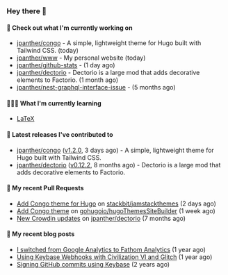 ### Hey there 👋

#### 👷 Check out what I'm currently working on

- [jpanther/congo](https://github.com/jpanther/congo) - A simple, lightweight theme for Hugo built with Tailwind CSS. (today)
- [jpanther/www](https://github.com/jpanther/www) - My personal website (today)
- [jpanther/github-stats](https://github.com/jpanther/github-stats) -  (1 day ago)
- [jpanther/dectorio](https://github.com/jpanther/dectorio) - Dectorio is a large mod that adds decorative elements to Factorio. (1 month ago)
- [jpanther/nest-graphql-interface-issue](https://github.com/jpanther/nest-graphql-interface-issue) -  (5 months ago)

#### 👨🏻‍🎓 What I'm currently learning
- [LaTeX](https://www.latex-project.org)

#### 🔭 Latest releases I've contributed to

- [jpanther/congo](https://github.com/jpanther/congo) ([v1.2.0](https://github.com/jpanther/congo/releases/tag/v1.2.0), 3 days ago) - A simple, lightweight theme for Hugo built with Tailwind CSS.
- [jpanther/dectorio](https://github.com/jpanther/dectorio) ([v0.12.2](https://github.com/jpanther/dectorio/releases/tag/v0.12.2), 8 months ago) - Dectorio is a large mod that adds decorative elements to Factorio.

#### 🔨 My recent Pull Requests

- [Add Congo theme for Hugo](https://github.com/stackbit/jamstackthemes/pull/250) on [stackbit/jamstackthemes](https://github.com/stackbit/jamstackthemes) (2 days ago)
- [Add Congo theme](https://github.com/gohugoio/hugoThemesSiteBuilder/pull/69) on [gohugoio/hugoThemesSiteBuilder](https://github.com/gohugoio/hugoThemesSiteBuilder) (1 week ago)
- [New Crowdin updates](https://github.com/jpanther/dectorio/pull/194) on [jpanther/dectorio](https://github.com/jpanther/dectorio) (7 months ago)

#### 📜 My recent blog posts

- [I switched from Google Analytics to Fathom Analytics](https://www.jamespanther.com/writings/i-switched-from-google-analytics-to-fathom-analytics/) (1 year ago)
- [Using Keybase Webhooks with Civilization VI and Glitch](https://www.jamespanther.com/writings/using-keybase-webhooks-with-civilization-vi/) (1 year ago)
- [Signing GitHub commits using Keybase](https://www.jamespanther.com/writings/signing-github-commits-using-keybase/) (2 years ago)
